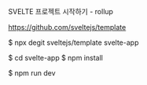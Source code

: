 SVELTE 프로젝트 시작하기 - rollup

https://github.com/sveltejs/template

$ npx degit sveltejs/template svelte-app

$ cd svelte-app
$ npm install

$ npm run dev
